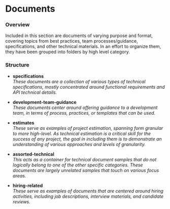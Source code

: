 # Documents #

### Overview ###

Included in this section are documents of varying purpose and format, covering topics from best practices, team processes/guidance, specifications, and other technical materials.  In an effort to organize them, they have been grouped into folders by high level category.

### Structure ###

* **specifications**
  <br />_These documents are a collection of various types of technical specifications, mostly concentrated around functional requirements and API technical details._
  
* **development-team-guidance**
  <br />_These documents center around offering guidance to a development team, in terms of process, practices, or templates that can be used._
  
* **estimates**
  <br />_These serve as examples of project estimation, spanning form granular to more high-level.  As technical estimation is a critical skill for the success of any project, the goal in including them is to demonstrate an understanding of various approaches and levels of granularity._
  
* **assorted-technical**
  <br />_This acts as a container for technical document samples that do not logically belong to one of the other specific categories.  These documents are largely unrelated samples that touch on various focus areas._
  
* **hiring-related**
  <br />_These serve as examples of documents that are centered around hiring activities, including job descriptions, interview materials, and candidate reviews._